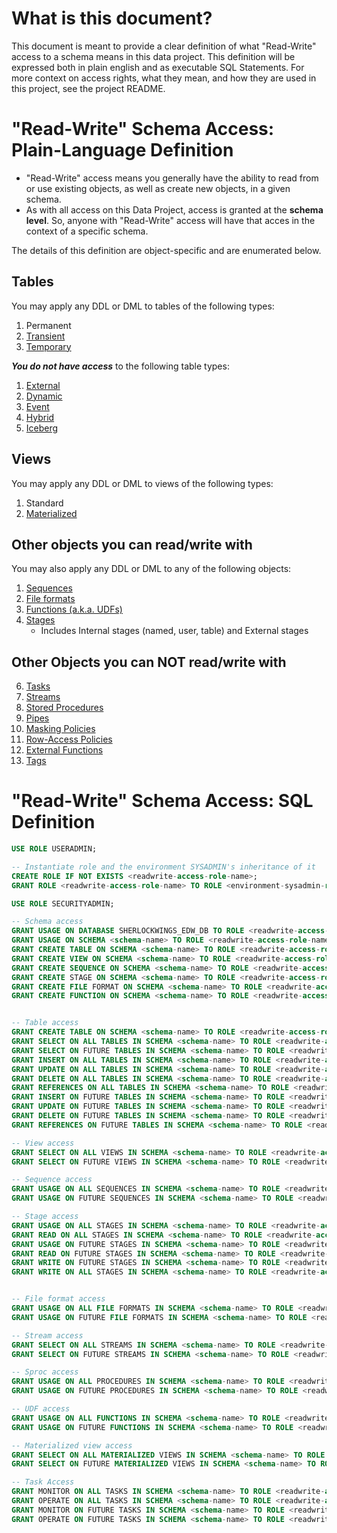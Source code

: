# What is this document? 

This document is meant to provide a clear definition of what "Read-Write" access to a schema means in this data project. This definition will be expressed both in plain english and as executable SQL Statements. For more context on access rights, what they mean, and how they are used in this project, see the project README.

# "Read-Write" Schema Access: Plain-Language Definition

- "Read-Write" access means you generally have the ability to read from or use existing objects, as well as create new objects, in a given schema.
- As with all access on this Data Project, access is granted at the **schema level**. So, anyone with "Read-Write" access will have that acces in the context of a specific schema.

The details of this definition are object-specific and are enumerated below.


## Tables

You may apply any DDL or DML to tables of the following types:
1. Permanent
2. [Transient](https://docs.snowflake.com/en/user-guide/tables-temp-transient)
3. [Temporary](https://docs.snowflake.com/en/user-guide/tables-temp-transient)

***You do not have access*** to the following table types:
1. [External](https://docs.snowflake.com/en/user-guide/tables-external-intro)
2. [Dynamic](https://docs.snowflake.com/en/user-guide/dynamic-tables-intro)
3. [Event](https://docs.snowflake.com/en/developer-guide/logging-tracing/event-table-setting-up)
4. [Hybrid](https://docs.snowflake.com/en/user-guide/tables-hybrid)
5. [Iceberg](https://docs.snowflake.com/en/user-guide/tables-iceberg)


## Views

You may apply any DDL or DML to views of the following types:
1. Standard
2. [Materialized](https://docs.snowflake.com/en/user-guide/views-materialized)


## Other objects you can read/write with

You may also apply any DDL or DML to any of the following objects:
1. [Sequences](https://docs.snowflake.com/en/user-guide/querying-sequences)
2. [File formats](https://docs.snowflake.com/en/sql-reference/sql/create-file-format)
5. [Functions (a.k.a. UDFs)](https://docs.snowflake.com/en/developer-guide/udf/udf-overview)
7. [Stages](https://docs.snowflake.com/en/sql-reference/sql/create-stage)
    - Includes Internal stages (named, user, table) and External stages 


## Other Objects you can NOT read/write with
6. [Tasks](https://docs.snowflake.com/en/user-guide/tasks-intro)
3. [Streams](https://docs.snowflake.com/en/user-guide/streams-intro)
4. [Stored Procedures](https://docs.snowflake.com/en/developer-guide/stored-procedure/stored-procedures-usage)
1. [Pipes](https://docs.snowflake.com/en/user-guide/data-load-snowpipe-intro)
2. [Masking Policies](https://docs.snowflake.com/user-guide/security-column-ddm-intro)
3. [Row-Access Policies](https://docs.snowflake.com/en/user-guide/security-row-intro)
4. [External Functions](https://docs.snowflake.com/en/sql-reference/external-functions-introduction)
5. [Tags](https://docs.snowflake.com/en/user-guide/object-tagging)


# "Read-Write" Schema Access: SQL Definition

```sql
USE ROLE USERADMIN;

-- Instantiate role and the environment SYSADMIN's inheritance of it
CREATE ROLE IF NOT EXISTS <readwrite-access-role-name>;
GRANT ROLE <readwrite-access-role-name> TO ROLE <environment-sysadmin-role-name>;

USE ROLE SECURITYADMIN;

-- Schema access
GRANT USAGE ON DATABASE SHERLOCKWINGS_EDW_DB TO ROLE <readwrite-access-role-name>;
GRANT USAGE ON SCHEMA <schema-name> TO ROLE <readwrite-access-role-name>;
GRANT CREATE TABLE ON SCHEMA <schema-name> TO ROLE <readwrite-access-role-name>;
GRANT CREATE VIEW ON SCHEMA <schema-name> TO ROLE <readwrite-access-role-name>;
GRANT CREATE SEQUENCE ON SCHEMA <schema-name> TO ROLE <readwrite-access-role-name>;
GRANT CREATE STAGE ON SCHEMA <schema-name> TO ROLE <readwrite-access-role-name>;
GRANT CREATE FILE FORMAT ON SCHEMA <schema-name> TO ROLE <readwrite-access-role-name>;
GRANT CREATE FUNCTION ON SCHEMA <schema-name> TO ROLE <readwrite-access-role-name>;


-- Table access
GRANT CREATE TABLE ON SCHEMA <schema-name> TO ROLE <readwrite-access-role-name>;
GRANT SELECT ON ALL TABLES IN SCHEMA <schema-name> TO ROLE <readwrite-access-role-name>;
GRANT SELECT ON FUTURE TABLES IN SCHEMA <schema-name> TO ROLE <readwrite-access-role-name>;
GRANT INSERT ON ALL TABLES IN SCHEMA <schema-name> TO ROLE <readwrite-access-role-name>;
GRANT UPDATE ON ALL TABLES IN SCHEMA <schema-name> TO ROLE <readwrite-access-role-name>;
GRANT DELETE ON ALL TABLES IN SCHEMA <schema-name> TO ROLE <readwrite-access-role-name>;
GRANT REFERENCES ON ALL TABLES IN SCHEMA <schema-name> TO ROLE <readwrite-access-role-name>;
GRANT INSERT ON FUTURE TABLES IN SCHEMA <schema-name> TO ROLE <readwrite-access-role-name>;
GRANT UPDATE ON FUTURE TABLES IN SCHEMA <schema-name> TO ROLE <readwrite-access-role-name>;
GRANT DELETE ON FUTURE TABLES IN SCHEMA <schema-name> TO ROLE <readwrite-access-role-name>;
GRANT REFERENCES ON FUTURE TABLES IN SCHEMA <schema-name> TO ROLE <readwrite-access-role-name>;

-- View access
GRANT SELECT ON ALL VIEWS IN SCHEMA <schema-name> TO ROLE <readwrite-access-role-name>;
GRANT SELECT ON FUTURE VIEWS IN SCHEMA <schema-name> TO ROLE <readwrite-access-role-name>;

-- Sequence access
GRANT USAGE ON ALL SEQUENCES IN SCHEMA <schema-name> TO ROLE <readwrite-access-role-name>;
GRANT USAGE ON FUTURE SEQUENCES IN SCHEMA <schema-name> TO ROLE <readwrite-access-role-name>;

-- Stage access
GRANT USAGE ON ALL STAGES IN SCHEMA <schema-name> TO ROLE <readwrite-access-role-name>;
GRANT READ ON ALL STAGES IN SCHEMA <schema-name> TO ROLE <readwrite-access-role-name>;
GRANT USAGE ON FUTURE STAGES IN SCHEMA <schema-name> TO ROLE <readwrite-access-role-name>;
GRANT READ ON FUTURE STAGES IN SCHEMA <schema-name> TO ROLE <readwrite-access-role-name>;
GRANT WRITE ON FUTURE STAGES IN SCHEMA <schema-name> TO ROLE <readwrite-access-role-name>;
GRANT WRITE ON ALL STAGES IN SCHEMA <schema-name> TO ROLE <readwrite-access-role-name>;


-- File format access
GRANT USAGE ON ALL FILE FORMATS IN SCHEMA <schema-name> TO ROLE <readwrite-access-role-name>;
GRANT USAGE ON FUTURE FILE FORMATS IN SCHEMA <schema-name> TO ROLE <readwrite-access-role-name>;

-- Stream access
GRANT SELECT ON ALL STREAMS IN SCHEMA <schema-name> TO ROLE <readwrite-access-role-name>;
GRANT SELECT ON FUTURE STREAMS IN SCHEMA <schema-name> TO ROLE <readwrite-access-role-name>;

-- Sproc access
GRANT USAGE ON ALL PROCEDURES IN SCHEMA <schema-name> TO ROLE <readwrite-access-role-name>;
GRANT USAGE ON FUTURE PROCEDURES IN SCHEMA <schema-name> TO ROLE <readwrite-access-role-name>;

-- UDF access
GRANT USAGE ON ALL FUNCTIONS IN SCHEMA <schema-name> TO ROLE <readwrite-access-role-name>;
GRANT USAGE ON FUTURE FUNCTIONS IN SCHEMA <schema-name> TO ROLE <readwrite-access-role-name>;

-- Materialized view access
GRANT SELECT ON ALL MATERIALIZED VIEWS IN SCHEMA <schema-name> TO ROLE <readwrite-access-role-name>;
GRANT SELECT ON FUTURE MATERIALIZED VIEWS IN SCHEMA <schema-name> TO ROLE <readwrite-access-role-name>;

-- Task Access
GRANT MONITOR ON ALL TASKS IN SCHEMA <schema-name> TO ROLE <readwrite-access-role-name>;
GRANT OPERATE ON ALL TASKS IN SCHEMA <schema-name> TO ROLE <readwrite-access-role-name>;
GRANT MONITOR ON FUTURE TASKS IN SCHEMA <schema-name> TO ROLE <readwrite-access-role-name>;
GRANT OPERATE ON FUTURE TASKS IN SCHEMA <schema-name> TO ROLE <readwrite-access-role-name>;
```
